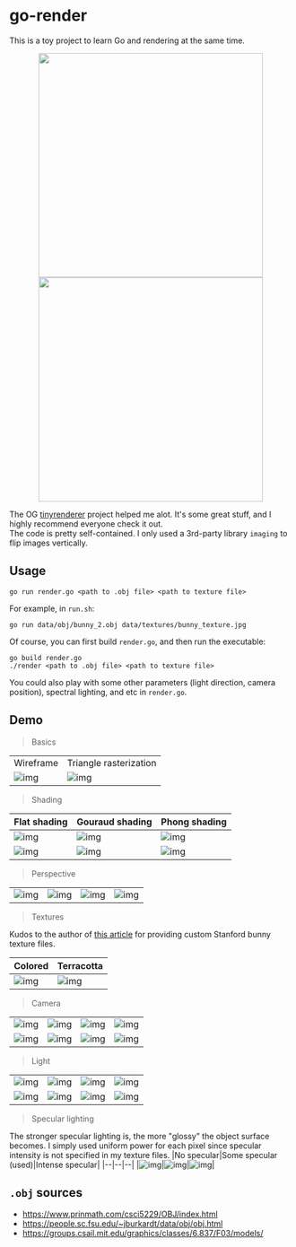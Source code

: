 # go-render

This is a toy project to learn Go and rendering at the same time.

<p align="center">
    <img width="400" src="./results/light3/light3.gif">
    <img width="400" src="./results/camera2/camera.gif">
</p>

The OG [tinyrenderer](https://github.com/ssloy/tinyrenderer) project helped me alot. It's some great stuff, and I highly recommend everyone check it out.
<br>
The code is pretty self-contained. I only used a 3rd-party library `imaging` to flip images vertically. 

## Usage

```
go run render.go <path to .obj file> <path to texture file>
```
For example, in `run.sh`:
```
go run data/obj/bunny_2.obj data/textures/bunny_texture.jpg
```

Of course, you can first build `render.go`, and then run the executable:
```
go build render.go
./render <path to .obj file> <path to texture file>
```
You could also play with some other parameters (light direction, camera position), spectral lighting, and etc in `render.go`.

## Demo 

> Basics

|||
|--|--|
|Wireframe|Triangle rasterization|
|![img](./results/basic/wireframe.png)|![img](./results/basic/triangle_color.png)|

> Shading

|Flat shading|Gouraud shading|Phong shading|
|--|--|--|
|![img](./results/shading/flat.png)|![img](./results/shading/gouraud.png)|![img](./results/shading/phong.png)|
|![img](./results/shading/flat_detail.png)|![img](./results/shading/gouraud_detail.png)|![img](./results/shading/phong_detail.png)|

> Perspective

|||||
|--|--|--|--|
|![img](results/project/project_5.0.png)|![img](results/project/project_2.0.png)|![img](results//project/project_1.5.png)|![img](results/project/project_1.0.png)|

> Textures

Kudos to the author of [this article](https://blenderartists.org/t/uv-unwrapped-stanford-bunny-happy-spring-equinox/1101297) for providing custom Stanford bunny texture files.

|Colored|Terracotta|
|--|--|
|![img](./results/textures/bunny_color.png)|![img](./results/textures/bunny_terracotta.png)|

> Camera

|||||
|--|--|--|--|
|![img](./results/camera/1.png)|![img](./results/camera/2.png)|![img](./results/camera/3.png)|![img](./results/camera/4.png)|
|![img](./results/camera/8.png)|![img](./results/camera/7.png)|![img](./results/camera/6.png)|![img](./results/camera/5.png)|

> Light

|||||
|--|--|--|--|
|![img](./results/light/-10.png)|![img](./results/light/-5.png)|![img](./results/light/-2.png)|![img](./results/light/-1.png)|
![img](./results/light/10.png)|![img](./results/light/5.png)|![img](./results/light/2.png)|![img](./results/light/1.png)|

> Specular lighting

The stronger specular lighting is, the more "glossy" the object surface becomes. I simply used uniform power for each pixel since specular intensity is not specified in my texture files.
|No specular|Some specular (used)|Intense specular|
|--|--|--|
|![img](./results/specular/none.png)|![img](./results/specular/moderate.png)|![img](./results/specular/strong.png)|

## `.obj` sources
- https://www.prinmath.com/csci5229/OBJ/index.html
- https://people.sc.fsu.edu/~jburkardt/data/obj/obj.html
- https://groups.csail.mit.edu/graphics/classes/6.837/F03/models/